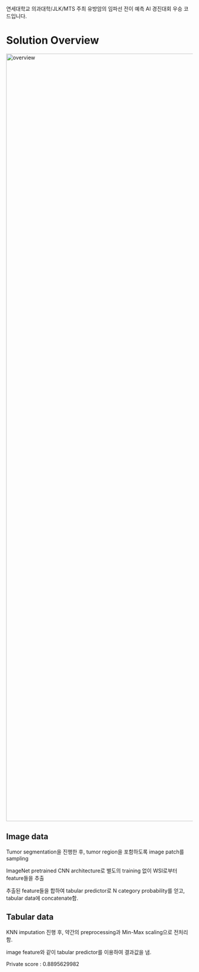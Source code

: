 연세대학교 의과대학/JLK/MTS 주최 유방암의 임파선 전이 예측 AI 경진대회 우승 코드입니다.

# Solution Overview 
<img width="2072" alt="overview" src="https://user-images.githubusercontent.com/96808351/210345227-a14bf45c-0a61-444c-a996-f65796688be9.png">

## Image data
Tumor segmentation을 진행한 후, tumor region을 포함하도록 image patch를 sampling

ImageNet pretrained CNN architecture로 별도의 training 없이 WSI로부터 feature들을 추출

추출된 feature들을 합하여 tabular predictor로 N category probability를 얻고, tabular data에 concatenate함.


## Tabular data
KNN imputation 진행 후, 약간의 preprocessing과 Min-Max scaling으로 전처리함.

image feature와 같이 tabular predictor를 이용하여 결과값을 냄.

Private score : 0.8895629982
